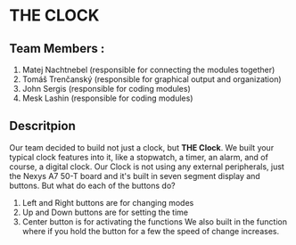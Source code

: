 # THE CLOCK

## Team Members :
1. Matej Nachtnebel (responsible for connecting the modules together)
2. Tomáš Trenčanský (responsible for graphical output and organization)
3. John Sergis (responsible for coding modules)
4. Mesk Lashin (responsible for coding modules)

## Descritpion
Our team decided to build not just a clock, but **THE Clock**. We built your typical clock features into it, like a stopwatch, a timer, an alarm, and of course, a digital clock. Our Clock is not using any external peripherals, just the Nexys A7 50-T board and it's built in seven segment display and buttons. 
But what do each of the buttons do?
1. Left and Right buttons are for changing modes
2. Up and Down buttons are for setting the time
3. Center button is for activating the functions
We also built in the function where if you hold the button for a few the speed of change increases.
